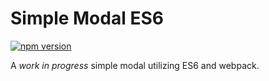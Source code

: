 # Simple Modal ES6

[![npm version](https://badge.fury.io/js/simple-modal-es6.svg)](https://badge.fury.io/js/simple-modal-es6)

A _work in progress_ simple modal utilizing ES6 and webpack.
